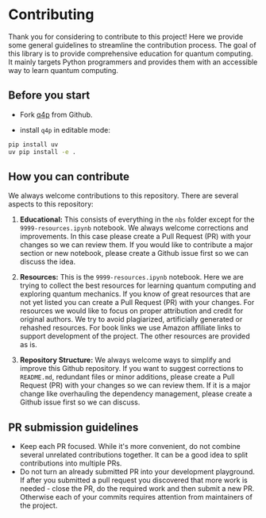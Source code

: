 # Contributing

Thank you for considering to contribute to this project! Here we provide some general guidelines to streamline the contribution process. The goal of this library is to provide comprehensive education for quantum computing. It mainly targets Python programmers and provides them with an accessible way to learn quantum computing.

## Before you start

- Fork [q4p](https://github.com/CarloLepelaars/q4p) from Github.

- install `q4p` in editable mode:

```bash
pip install uv
uv pip install -e .
```

## How you can contribute

We always welcome contributions to this repository. There are several aspects to this repository:

1. **Educational:** This consists of everything in the `nbs` folder except for the `9999-resources.ipynb` notebook. We always welcome corrections and improvements. In this case please create a Pull Request (PR) with your changes so we can review them. If you would like to contribute a major section or new notebook, please create a Github issue first so we can discuss the idea. 

2. **Resources:** This is the `9999-resources.ipynb` notebook. Here we are trying to collect the best resources for learning quantum computing and exploring quantum mechanics. If you know of great resources that are not yet listed you can create a Pull Request (PR) with your changes. For resources we would like to focus on proper attribution and credit for original authors. We try to avoid plagiarized, artificially generated or rehashed resources. For book links we use Amazon affiliate links to support development of the project. The other resources are provided as is. 

3. **Repository Structure:** We always welcome ways to simplify and improve this Github repository. If you want to suggest corrections to `README.md`, redundant files or minor additions, please create a Pull Request (PR) with your changes so we can review them. If it is a major change like overhauling the dependency management, please create a Github issue first so we can discuss.

## PR submission guidelines

- Keep each PR focused. While it's more convenient, do not combine several unrelated contributions together. It can be a good idea to split contributions into multiple PRs.
- Do not turn an already submitted PR into your development playground. If after you submitted a pull request you discovered that more work is needed - close the PR, do the required work and then submit a new PR. Otherwise each of your commits requires attention from maintainers of the project.